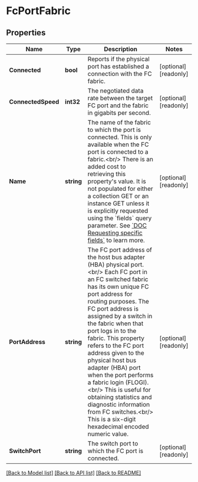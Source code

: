 # FcPortFabric

## Properties

Name | Type | Description | Notes
------------ | ------------- | ------------- | -------------
**Connected** | **bool** | Reports if the physical port has established a connection with the FC fabric.  | [optional] [readonly] 
**ConnectedSpeed** | **int32** | The negotiated data rate between the target FC port and the fabric in gigabits per second.  | [optional] [readonly] 
**Name** | **string** | The name of the fabric to which the port is connected. This is only available when the FC port is connected to a fabric.&lt;br/&gt; There is an added cost to retrieving this property&#39;s value. It is not populated for either a collection GET or an instance GET unless it is explicitly requested using the &#x60;fields&#x60; query parameter. See [&#x60;DOC Requesting specific fields&#x60;](#docs-docs-Requesting-specific-fields) to learn more.  | [optional] [readonly] 
**PortAddress** | **string** | The FC port address of the host bus adapter (HBA) physical port.&lt;br/&gt; Each FC port in an FC switched fabric has its own unique FC port address for routing purposes. The FC port address is assigned by a switch in the fabric when that port logs in to the fabric. This property refers to the FC port address given to the physical host bus adapter (HBA) port when the port performs a fabric login (FLOGI).&lt;br/&gt; This is useful for obtaining statistics and diagnostic information from FC switches.&lt;br/&gt; This is a six-digit hexadecimal encoded numeric value.  | [optional] [readonly] 
**SwitchPort** | **string** | The switch port to which the FC port is connected.  | [optional] [readonly] 

[[Back to Model list]](../README.md#documentation-for-models) [[Back to API list]](../README.md#documentation-for-api-endpoints) [[Back to README]](../README.md)


